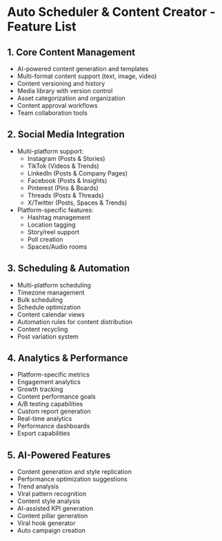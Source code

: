 # Auto Scheduler & Content Creator - Feature List

## 1. Core Content Management
- AI-powered content generation and templates
- Multi-format content support (text, image, video)
- Content versioning and history
- Media library with version control
- Asset categorization and organization
- Content approval workflows
- Team collaboration tools

## 2. Social Media Integration
- Multi-platform support:
  - Instagram (Posts & Stories)
  - TikTok (Videos & Trends)
  - LinkedIn (Posts & Company Pages)
  - Facebook (Posts & Insights)
  - Pinterest (Pins & Boards)
  - Threads (Posts & Threads)
  - X/Twitter (Posts, Spaces & Trends)
- Platform-specific features:
  - Hashtag management
  - Location tagging
  - Story/reel support
  - Poll creation
  - Spaces/Audio rooms

## 3. Scheduling & Automation
- Multi-platform scheduling
- Timezone management
- Bulk scheduling
- Schedule optimization
- Content calendar views
- Automation rules for content distribution
- Content recycling
- Post variation system

## 4. Analytics & Performance
- Platform-specific metrics
- Engagement analytics
- Growth tracking
- Content performance goals
- A/B testing capabilities
- Custom report generation
- Real-time analytics
- Performance dashboards
- Export capabilities

## 5. AI-Powered Features
- Content generation and style replication
- Performance optimization suggestions
- Trend analysis
- Viral pattern recognition
- Content style analysis
- AI-assisted KPI generation
- Content pillar generation
- Viral hook generator
- Auto campaign creation 